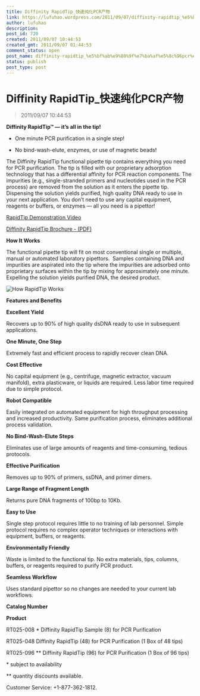 ```yaml
---
title: Diffinity RapidTip_快速纯化PCR产物
link: https://lufuhao.wordpress.com/2011/09/07/diffinity-rapidtip_%e5%bf%ab%e9%80%9f%e7%ba%af%e5%8c%96pcr%e4%ba%a7%e7%89%a9/
author: lufuhao
description: 
post_id: 720
created: 2011/09/07 10:44:53
created_gmt: 2011/09/07 01:44:53
comment_status: open
post_name: diffinity-rapidtip_%e5%bf%ab%e9%80%9f%e7%ba%af%e5%8c%96pcr%e4%ba%a7%e7%89%a9
status: publish
post_type: post
---
```


# Diffinity RapidTip_快速纯化PCR产物

> 2011/09/07 10:44:53

 

**Diffinity RapidTip™ — it’s all in the tip!**

  * One minute PCR purification in a single step! 

  * No bind-wash-elute, enzymes, or use of magnetic beads!

The Diffinity RapidTip functional pipette tip contains everything you need for PCR purification. The tip is filled with our proprietary adsorption technology that has a differential affinity for PCR reaction components. The impurities (e.g., single-stranded primers and nucleotides used in the PCR process) are removed from the solution as it enters the pipette tip. Dispensing the solution yields purified, high quality DNA ready to use in your next application. You don’t need to use any capital equipment, reagents or buffers, or enzymes — all you need is a pipettor! 

[RapidTip Demonstration Video](http://www.diffinitygenomics.com/product_videos.asp)

[Diffinity RapidTip Brochure - (PDF)](http://www.diffinitygenomics.com/content/docs/DiffinityTwo-sidedSellsheet_20110830.pdf)

**How It Works**

The functional pipette tip will fit on most conventional single or multiple, manual or automated laboratory pipettors.  Samples containing DNA and impurities are aspirated into the tip where the impurities are adsorbed onto proprietary surfaces within the tip by mixing for approximately one minute.  Expelling the solution yields purified DNA, the desired product. 

![How RapidTip Works](http://www.diffinitygenomics.com/content/images/RapidTip%20Diagram%20for%20WebPage.png)

**Features and Benefits**

**Excellent Yield**

Recovers up to 90% of high quality dsDNA ready to use in subsequent applications.

**One Minute, One Step**

Extremely fast and efficient process to rapidly recover clean DNA.

**Cost Effective**

No capital equipment (e.g., centrifuge, magnetic extractor, vacuum manifold), extra plasticware, or liquids are required. Less labor time required due to simple protocol.

**Robot Compatible**

Easily integrated on automated equipment for high throughput processing and increased productivity. Same purification process, eliminates additional process validation.

**No Bind-Wash-Elute Steps**

Eliminates use of large amounts of reagents and time-consuming, tedious protocols.

**Effective Purification**

Removes up to 90% of primers, ssDNA, and primer dimers.

**Large Range of Fragment Length**

Returns pure DNA fragments of 100bp to 10Kb.

**Easy to Use**

Single step protocol requires little to no training of lab personnel. Simple protocol requires no complex operator techniques or interactions with equipment, buffers, or reagents.

**Environmentally Friendly**

Waste is limited to the functional tip. No extra materials, tips, columns, buffers, or reagents required to purify PCR product.

**Seamless Workflow**

Uses standard pipettor so no changes are needed to your current lab workflows.

 

**Catalog Number**

**Product**

RT025-008 *
Diffinity RapidTip Sample (8) for PCR Purification

RT025-048
Diffinity RapidTip (48) for PCR Purification (1 Box of 48 tips)

RT025-096 **
Diffinity RapidTip (96) for PCR Purification (1 Box of 96 tips)

\* subject to availability

\*\* quantity discounts available. 

Customer Service: +1-877-362-1812.
